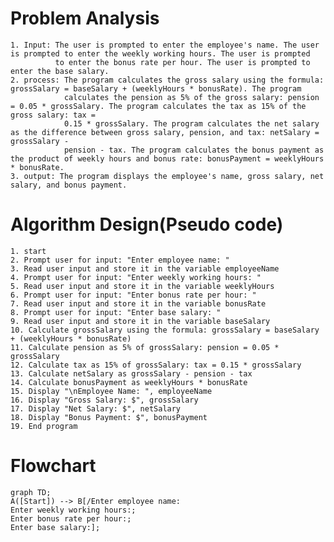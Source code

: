 # Problem Analysis
    1. Input: The user is prompted to enter the employee's name. The user is prompted to enter the weekly working hours. The user is prompted 
              to enter the bonus rate per hour. The user is prompted to enter the base salary.
    2. process: The program calculates the gross salary using the formula: grossSalary = baseSalary + (weeklyHours * bonusRate). The program
                calculates the pension as 5% of the gross salary: pension = 0.05 * grossSalary. The program calculates the tax as 15% of the gross salary: tax =
                0.15 * grossSalary. The program calculates the net salary as the difference between gross salary, pension, and tax: netSalary = grossSalary -
                pension - tax. The program calculates the bonus payment as the product of weekly hours and bonus rate: bonusPayment = weeklyHours * bonusRate.
    3. output: The program displays the employee's name, gross salary, net salary, and bonus payment.
# Algorithm Design(Pseudo code)
    1. start
    2. Prompt user for input: "Enter employee name: "
    3. Read user input and store it in the variable employeeName
    4. Prompt user for input: "Enter weekly working hours: "
    5. Read user input and store it in the variable weeklyHours
    6. Prompt user for input: "Enter bonus rate per hour: "
    7. Read user input and store it in the variable bonusRate
    8. Prompt user for input: "Enter base salary: "
    9. Read user input and store it in the variable baseSalary
    10. Calculate grossSalary using the formula: grossSalary = baseSalary + (weeklyHours * bonusRate)
    11. Calculate pension as 5% of grossSalary: pension = 0.05 * grossSalary
    12. Calculate tax as 15% of grossSalary: tax = 0.15 * grossSalary
    13. Calculate netSalary as grossSalary - pension - tax
    14. Calculate bonusPayment as weeklyHours * bonusRate
    15. Display "\nEmployee Name: ", employeeName
    16. Display "Gross Salary: $", grossSalary
    17. Display "Net Salary: $", netSalary
    18. Display "Bonus Payment: $", bonusPayment
    19. End program
# Flowchart
```mermaid
graph TD;
A([Start]) --> B[/Enter employee name:
Enter weekly working hours:;
Enter bonus rate per hour:;
Enter base salary:];


